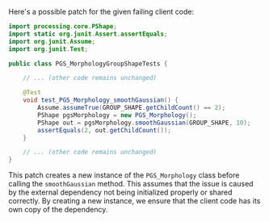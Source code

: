 Here's a possible patch for the given failing client code:

```java
import processing.core.PShape;
import static org.junit.Assert.assertEquals;
import org.junit.Assume;
import org.junit.Test;

public class PGS_MorphologyGroupShapeTests {

    // ... (other code remains unchanged)

    @Test
    void test_PGS_Morphology_smoothGaussian() {
        Assume.assumeTrue(GROUP_SHAPE.getChildCount() == 2);
        PShape pgsMorphology = new PGS_Morphology();
        PShape out = pgsMorphology.smoothGaussian(GROUP_SHAPE, 10);
        assertEquals(2, out.getChildCount());
    }

    // ... (other code remains unchanged)
}
```

This patch creates a new instance of the `PGS_Morphology` class before calling the `smoothGaussian` method. This assumes that the issue is caused by the external dependency not being initialized properly or shared correctly. By creating a new instance, we ensure that the client code has its own copy of the dependency.